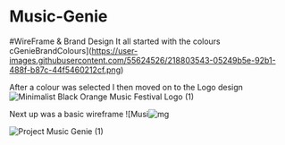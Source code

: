# Music-Genie

#WireFrame & Brand Design
It all started with the colours 
cGenieBrandColours](https://user-images.githubusercontent.com/55624526/218803543-05249b5e-92b1-488f-b87c-44f5460212cf.png)

After a colour was selected I then moved on to the Logo design 
![Minimalist Black Orange Music Festival Logo (1)](https://user-images.githubusercontent.com/55624526/218803621-f6350a49-fe07-4a0d-b9be-e3ccffe53b42.png)

Next up was a basic wireframe 
![Musi![mg](https://user-images.githubusercontent.com/55624526/218803644-9da01c41-4d57-4d50-915d-0ad5c2f851c9.png)

![Project Music Genie (1)](https://user-images.githubusercontent.com/55624526/218803559-51ab4162-2786-434b-b9a0-86e0285e9a2d.png)

